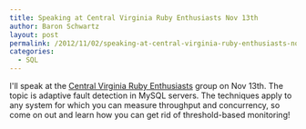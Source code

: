 ```yaml
---
title: Speaking at Central Virginia Ruby Enthusiasts Nov 13th
author: Baron Schwartz
layout: post
permalink: /2012/11/02/speaking-at-central-virginia-ruby-enthusiasts-nov-13th/
categories:
  - SQL
---
```

I'll speak at the [Central Virginia Ruby Enthusiasts][1] group on Nov 13th. The topic is adaptive fault detection in MySQL servers. The techniques apply to any system for which you can measure throughput and concurrency, so come on out and learn how you can get rid of threshold-based monitoring!

 [1]: http://www.meetup.com/804RVA/events/85518862/
